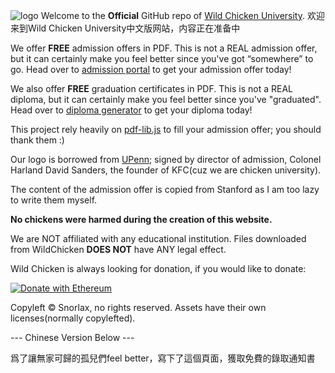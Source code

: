 ![logo](https://wcu.edu.pl/assets/Wild_Chicken.svg)
Welcome to the **Official** GitHub repo of [Wild Chicken University](https://wcu.edu.pl).
欢迎来到Wild Chicken University中文版网站，内容正在准备中

We offer **FREE** admission offers in PDF. This is not a REAL admission offer, but it can certainly make you feel better since you've got “somewhere” to go. Head over to [admission portal](https://admission.wcu.edu.pl) to get your admission offer today!

We also offer **FREE** graduation certificates in PDF. This is not a REAL diploma, but it can certainly make you feel better since you've "graduated". Head over to [diploma generator](https://wcu.edu.pl/certificate) to get your diploma today!

This project rely heavily on [pdf-lib.js](https://pdf-lib.js.org) to fill your admission offer; you should thank them :)

Our logo is borrowed from [UPenn](https://upenn.edu); signed by director of admission, Colonel Harland David Sanders, the founder of KFC(cuz we are chicken university).

The content of the admission offer is copied from Stanford as I am too lazy to write them myself.

**No chickens were harmed during the creation of this website.** 

We are NOT affiliated with any educational institution. Files downloaded from WildChicken **DOES NOT** have ANY legal effect. 

Wild Chicken is always looking for donation, if you would like to donate:

[![Donate with Ethereum](https://en.cryptobadges.io/badge/big/0x6b05Ce9c673c762538cfC9c4cb07e0da00B376AB?showBalance=true)](https://en.cryptobadges.io/donate/0x6b05Ce9c673c762538cfC9c4cb07e0da00B376AB)

Copyleft © Snorlax, no rights reserved. Assets have their own licenses(normally copylefted).



--- Chinese Version Below ---

爲了讓無家可歸的孤兒們feel better，寫下了這個頁面，獲取免費的錄取通知書

